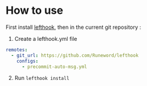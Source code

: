 # How to use
First install [lefthook](https://github.com/evilmartians/lefthook), then in the current git repository :

1. Create a lefthook.yml file
```yaml
remotes:
  - git_url: https://github.com/Runeword/lefthook
    configs:
      - precommit-auto-msg.yml
```
2. Run `lefthook install`
